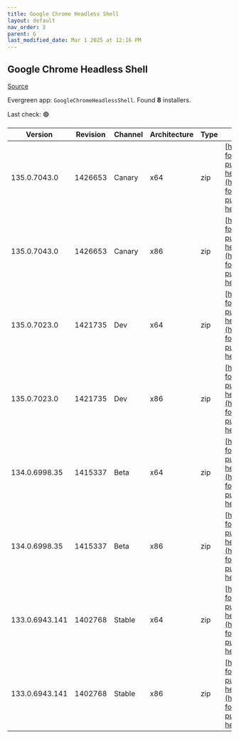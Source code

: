 ```yaml
---
title: Google Chrome Headless Shell
layout: default
nav_order: 2
parent: G
last_modified_date: Mar 1 2025 at 12:16 PM
---
```


## Google Chrome Headless Shell

[Source](https://googlechromelabs.github.io/chrome-for-testing/)

Evergreen app: `GoogleChromeHeadlessShell`. Found **8** installers.

Last check: 🟢

| Version        | Revision | Channel | Architecture | Type | URI                                                                                                                                                                                                                            |
| -------------- | -------- | ------- | ------------ | ---- | ------------------------------------------------------------------------------------------------------------------------------------------------------------------------------------------------------------------------------ |
| 135.0.7043.0   | 1426653  | Canary  | x64          | zip  | [https://storage.googleapis.com/chrome-for-testing-public/135.0.7043.0/win64/chrome-headless-shell-win64.zip](https://storage.googleapis.com/chrome-for-testing-public/135.0.7043.0/win64/chrome-headless-shell-win64.zip)     |
| 135.0.7043.0   | 1426653  | Canary  | x86          | zip  | [https://storage.googleapis.com/chrome-for-testing-public/135.0.7043.0/win32/chrome-headless-shell-win32.zip](https://storage.googleapis.com/chrome-for-testing-public/135.0.7043.0/win32/chrome-headless-shell-win32.zip)     |
| 135.0.7023.0   | 1421735  | Dev     | x64          | zip  | [https://storage.googleapis.com/chrome-for-testing-public/135.0.7023.0/win64/chrome-headless-shell-win64.zip](https://storage.googleapis.com/chrome-for-testing-public/135.0.7023.0/win64/chrome-headless-shell-win64.zip)     |
| 135.0.7023.0   | 1421735  | Dev     | x86          | zip  | [https://storage.googleapis.com/chrome-for-testing-public/135.0.7023.0/win32/chrome-headless-shell-win32.zip](https://storage.googleapis.com/chrome-for-testing-public/135.0.7023.0/win32/chrome-headless-shell-win32.zip)     |
| 134.0.6998.35  | 1415337  | Beta    | x64          | zip  | [https://storage.googleapis.com/chrome-for-testing-public/134.0.6998.35/win64/chrome-headless-shell-win64.zip](https://storage.googleapis.com/chrome-for-testing-public/134.0.6998.35/win64/chrome-headless-shell-win64.zip)   |
| 134.0.6998.35  | 1415337  | Beta    | x86          | zip  | [https://storage.googleapis.com/chrome-for-testing-public/134.0.6998.35/win32/chrome-headless-shell-win32.zip](https://storage.googleapis.com/chrome-for-testing-public/134.0.6998.35/win32/chrome-headless-shell-win32.zip)   |
| 133.0.6943.141 | 1402768  | Stable  | x64          | zip  | [https://storage.googleapis.com/chrome-for-testing-public/133.0.6943.141/win64/chrome-headless-shell-win64.zip](https://storage.googleapis.com/chrome-for-testing-public/133.0.6943.141/win64/chrome-headless-shell-win64.zip) |
| 133.0.6943.141 | 1402768  | Stable  | x86          | zip  | [https://storage.googleapis.com/chrome-for-testing-public/133.0.6943.141/win32/chrome-headless-shell-win32.zip](https://storage.googleapis.com/chrome-for-testing-public/133.0.6943.141/win32/chrome-headless-shell-win32.zip) |
